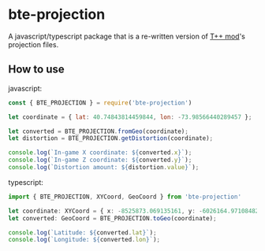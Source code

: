 
# bte-projection

A javascript/typescript package that is a re-written version of [T++ mod](https://github.com/BuildTheEarth/terraplusplus)'s projection files.

## How to use

javascript:

```js
const { BTE_PROJECTION } = require('bte-projection')

let coordinate = { lat: 40.74843814459844, lon: -73.98566440289457 };

let converted = BTE_PROJECTION.fromGeo(coordinate);
let distortion = BTE_PROJECTION.getDistortion(coordinate);

console.log(`In-game X coordinate: ${converted.x}`);
console.log(`In-game Z coordinate: ${converted.y}`);
console.log(`Distortion amount: ${distortion.value}`);
```

typescript:

```ts
import { BTE_PROJECTION, XYCoord, GeoCoord } from 'bte-projection'

let coordinate: XYCoord = { x: -8525873.069135161, y: -6026164.9710848285 };
let converted: GeoCoord = BTE_PROJECTION.toGeo(coordinate);

console.log(`Latitude: ${converted.lat}`);
console.log(`Longitude: ${converted.lon}`);
```
